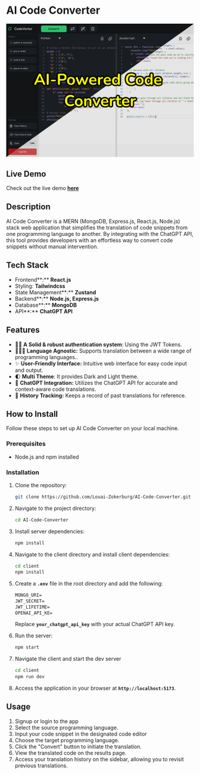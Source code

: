 # **AI Code Converter**

![Screensot of the app](https://github.com/Louai-Zokerburg/AI-Code-Converter/blob/dev/project-cover.png?raw=true)

## **Live Demo**

Check out the live demo **[here](https://ai-code-converter-client.vercel.app/)**

## **Description**

AI Code Converter is a MERN (MongoDB, Express.js, React.js, Node.js) stack web application that simplifies the translation of code snippets from one programming language to another. By integrating with the ChatGPT API, this tool provides developers with an effortless way to convert code snippets without manual intervention.

## **Tech Stack**

- Frontend**:** **React.js**
- Styling: **Tailwindcss**
- State Management**:** **Zustand**
- Backend**:** **Node.js, Express.js**
- Database**:** **MongoDB**
- API**:** **ChatGPT API**

## **Features**

- 💪🏻 **A Solid & robust authentication system**: Using the JWT Tokens.
- 🧑🏻‍💻 **Language Agnostic:** Supports translation between a wide range of programming languages..
- ✨ **User-Friendly Interface:** Intuitive web interface for easy code input and output.
- 🌓 **Multi Theme**: It provides Dark and Light theme.
- 🤖 **ChatGPT Integration:** Utilizes the ChatGPT API for accurate and context-aware code translations.
- 🤩 **History Tracking:** Keeps a record of past translations for reference.

## **How to Install**

Follow these steps to set up AI Code Converter on your local machine.

### **Prerequisites**

- Node.js and npm installed

### **Installation**

1. Clone the repository:

   ```bash
   git clone https://github.com/Louai-Zokerburg/AI-Code-Converter.git
   ```

2. Navigate to the project directory:

   ```bash
   cd AI-Code-Converter
   ```

3. Install server dependencies:

   ```bash
   npm install
   ```

4. Navigate to the client directory and install client dependencies:

   ```bash
   cd client
   npm install
   ```

5. Create a **`.env`** file in the root directory and add the following:

   ```
   MONGO_URI=
   JWT_SECRET=
   JWT_LIFETIME=
   OPENAI_API_KE=
   ```

   Replace **`your_chatgpt_api_key`** with your actual ChatGPT API key.

6. Run the server:

   ```bash
   npm start
   ```

7. Navigate the client and start the dev server

   ```bash
   cd client
   npm run dev
   ```

8. Access the application in your browser at **`http://localhost:5173`**.

## **Usage**

1. Signup or login to the app
2. Select the source programming language.
3. Input your code snippet in the designated code editor
4. Choose the target programming language.
5. Click the "Convert" button to initiate the translation.
6. View the translated code on the results page.
7. Access your translation history on the sidebar, allowing you to revisit previous translations.
